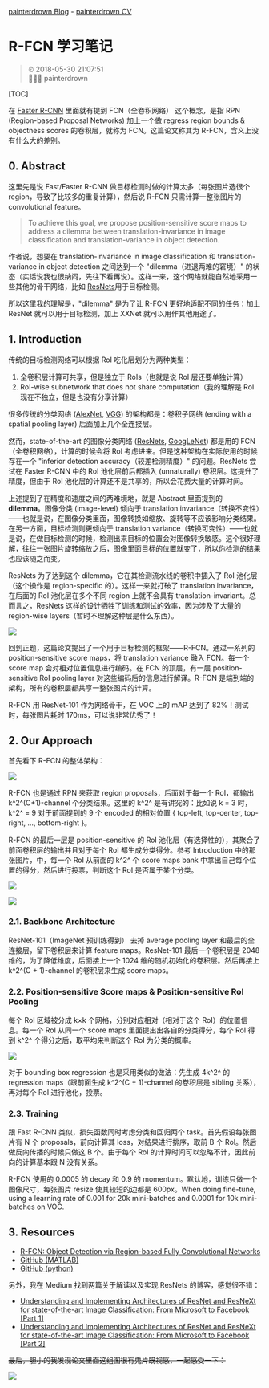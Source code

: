 [painterdrown Blog](https://painterdrown.github.io) - [painterdrown CV](https://painterdrown.github.io/cv)

# R-FCN 学习笔记

> ⏰ 2018-05-30 21:07:51<br/>
> 👨🏻‍💻 painterdrown

[TOC]

在 [Faster R-CNN](https://painterdrown.github.io/cv/faster-rcnn) 里面就有提到 FCN（全卷积网络） 这个概念，是指 RPN (Region-based Proposal Networks) 加上一个做 regress region bounds & objectness scores 的卷积层，就称为 FCN。这篇论文称其为 R-FCN，含义上没有什么大的差别。

## 0. Abstract

这里先是说 Fast/Faster R-CNN 做目标检测时做的计算太多（每张图片选很个 region，导致了比较多的重复计算），然后说 R-FCN 只需计算一整张图片的 convolutional feature。

> To achieve this goal, we propose position-sensitive score maps to address a dilemma between translation-invariance in image classification and translation-variance in object detection.

作者说，想要在 translation-invariance in image classification 和 translation-variance in object detection 之间达到一个 "dilemma（进退两难的窘境）" 的状态（实话说我也很纳闷，先往下看再说）。这样一来，这个网络就能自然地采用一些其他的骨干网络，比如 [ResNets](../papers/ResNets.pdf)用于目标检测。

所以这里我的理解是，"dilemma" 是为了让 R-FCN 更好地适配不同的任务：加上 ResNet 就可以用于目标检测，加上 XXNet 就可以用作其他用途了。

## 1. Introduction

传统的目标检测网络可以根据 RoI 吃化层划分为两种类型：

1. 全卷积层计算可共享，但是独立于 RoIs（也就是说 RoI 层还要单独计算）
2. RoI-wise subnetwork that does not share computation（我的理解是 RoI 现在不独立，但是也没有分享计算）

很多传统的分类网络 ([AlexNet](../papers/AlexNet.pdf), [VGG](../papers/VGG.pdf)) 的架构都是：卷积子网络 (ending with a spatial pooling layer) 后面加上几个全连接层。

然而，state-of-the-art 的图像分类网络 ([ResNets](../papers/ResNets.pdf), [GoogLeNet](../papers/)) 都是用的 FCN（全卷积网络），计算的时候会将 RoI 考虑进来。但是这种架构在实际使用的时候存在一个 "inferior detection accuracy（较差检测精度）" 的问题。ResNets 尝试在 Faster R-CNN 中的 RoI 池化层前后都插入 (unnaturally) 卷积层。这提升了精度，但由于 RoI 池化层的计算还不是共享的，所以会花费大量的计算时间。

上述提到了在精度和速度之间的两难境地，就是 Abstract 里面提到的 **dilemma**。图像分类 (image-level) 倾向于 translation invariance（转换不变性）——也就是说，在图像分类里面，图像转换如缩放、旋转等不应该影响分类结果。在另一方面，目标检测则更倾向于 translation variance（转换可变性）——也就是说，在做目标检测的时候，检测出来目标的位置会对图像转换敏感。这个很好理解，往往一张图片旋转缩放之后，图像里面目标的位置就变了，所以你检测的结果也应该随之而变。

ResNets 为了达到这个 dilemma，它在其检测流水线的卷积中插入了 RoI 池化层（这个操作是 region-specific 的）。这样一来就打破了 translation invariance，在后面的 RoI 池化层在多个不同 region 上就不会具有 translation-invariant。总而言之，ResNets 这样的设计牺牲了训练和测试的效率，因为涉及了大量的 region-wise layers（暂时不理解这种层是什么东西）。

![](images/key_idea.png)

回到正题，这篇论文提出了一个用于目标检测的框架——R-FCN。通过一系列的 position-sensitive score maps，将 translation variance 融入 FCN。每一个 score map 会对相对位置信息进行编码。在 FCN 的顶层，有一层 position-sensitive RoI pooling layer 对这些编码后的信息进行解译。R-FCN 是端到端的架构，所有的卷积层都共享一整张图片的计算。

R-FCN 用 ResNet-101 作为网络骨干，在 VOC 上的 mAP 达到了 82%！测试时，每张图片耗时 170ms，可以说非常优秀了！

## 2. Our Approach

首先看下 R-FCN 的整体架构：

![](images/architecture.png)

R-FCN 也是通过 RPN 来获取 region proposals，后面对于每一个 RoI，都输出 k^2^(C+1)-channel 个分类结果。这里的 k^2^ 是有讲究的：比如说 k = 3 时，k^2^ = 9 对于前面提到的 9 个 encoded 的相对位置 { top-left, top-center,
top-right, ..., bottom-right }。

R-FCN 的最后一层是 position-sensitive 的 RoI 池化层（有选择性的），其聚合了前面卷积层的输出并且对于每个 RoI 都生成分类得分。参考 Introduction 中的那张图片，中，每一个 RoI 从前面的 k^2^ 个 score maps bank 中拿出自己每个位置的得分，然后进行投票，判断这个 RoI 是否属于某个分类。

![](images/visualization1.png)

![](images/visualization2.png)

### 2.1. Backbone Architecture

ResNet-101（ImageNet 预训练得到） 去掉 average pooling layer 和最后的全连接层，留下卷积层来计算 feature maps。ResNet-101 最后一个卷积层是 2048 维的，为了降低维度，后面接上一个 1024 维的随机初始化的卷积层。然后再接上 k^2^(C + 1)-channel 的卷积层来生成 score maps。

### 2.2. Position-sensitive Score maps & Position-sensitive RoI Pooling

每个 RoI 区域被分成 k×k 个网格，分别对应相对（相对于这个 RoI）的位置信息。每一个 RoI 从同一个 score maps 里面提出出各自的分类得分，每个 RoI 得到 k^2^ 个得分之后，取平均来判断这个 RoI 为分类的概率。

![](images/roi.png)

对于 bounding box regression 也是采用类似的做法：先生成 4k^2^ 的 regression maps（跟前面生成 k^2^(C + 1)-channel 的卷积层是 sibling 关系），再对每个 RoI 进行池化，投票。

### 2.3. Training

跟 Fast R-CNN 类似，损失函数同时考虑分类和回归两个 task。首先假设每张图片有 N 个 proposals，前向计算其 loss，对结果进行排序，取前 B 个 RoI。然后做反向传播的时候只做这 B 个。由于每个 RoI 的计算时间可以忽略不计，因此前向的计算基本跟 N 没有关系。

R-FCN 使用的 0.0005 的 decay 和 0.9 的 momentum。默认地，训练只做一个图像尺寸，每张图片 resize 使其较短的边都是 600px。When doing fine-tune, using a learning rate of 0.001 for 20k mini-batches and 0.0001 for 10k mini-batches on VOC.

## 3. Resources

+ [R-FCN: Object Detection via Region-based Fully Convolutional Networks](../papers/R-FCN.pdf)
+ [GitHub (MATLAB)](https://github.com/daijifeng001/r-fcn)
+ [GitHub (python)](https://github.com/YuwenXiong/py-R-FCN)

另外，我在 Medium 找到两篇关于解读以及实现 ResNets 的博客，感觉很不错：

+ [Understanding and Implementing Architectures of ResNet and ResNeXt for state-of-the-art Image Classification: From Microsoft to Facebook [Part 1]](https://medium.com/@14prakash/understanding-and-implementing-architectures-of-resnet-and-resnext-for-state-of-the-art-image-cf51669e1624)
+ [Understanding and Implementing Architectures of ResNet and ResNeXt for state-of-the-art Image Classification: From Microsoft to Facebook [Part 2]](https://medium.com/@14prakash/understanding-and-implementing-architectures-of-resnet-and-resnext-for-state-of-the-art-image-cc5d0adf648e)

~~最后，胆小的我发现论文里面这组图很有鬼片既视感，一起感受一下：~~

![](images/goast.png)

